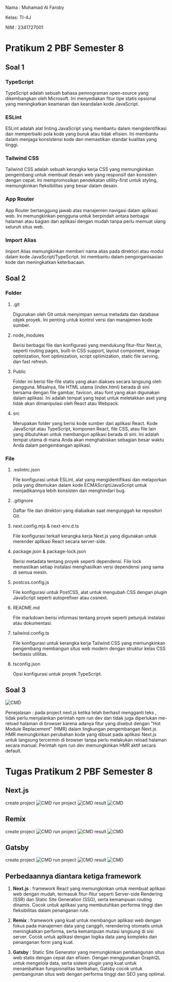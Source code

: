 Nama : Muhamad Al Faroby

Kelas: TI-4J

NIM  : 2341727001

# Pratikum 2 PBF Semester 8

## Soal 1

### TypeScript

TypeScript adalah sebuah bahasa pemrograman open-source yang dikembangkan oleh Microsoft. Ini menyediakan fitur tipe statis opsional yang meningkatkan keamanan dan keandalan kode JavaScript.

### ESLint

ESLint adalah alat linting JavaScript yang membantu dalam mengidentifikasi dan memperbaiki pola kode yang buruk atau tidak efisien. Ini membantu dalam menjaga konsistensi kode dan memastikan standar kualitas yang tinggi.

### Tailwind CSS

Tailwind CSS adalah sebuah kerangka kerja CSS yang memungkinkan pengembang untuk membuat desain web yang responsif dan konsisten dengan cepat. Ini mempromosikan pendekatan utility-first untuk styling, memungkinkan fleksibilitas yang besar dalam desain.

### App Router

App Router bertanggung jawab atas manajemen navigasi dalam aplikasi web. Ini memungkinkan pengguna untuk berpindah antara berbagai halaman atau bagian dari aplikasi dengan mudah tanpa perlu memuat ulang seluruh situs web.

### Import Alias

Import Alias memungkinkan memberi nama alias pada direktori atau modul dalam kode JavaScript/TypeScript. Ini membantu dalam pengorganisasian kode dan meningkatkan keterbacaan.

## Soal 2

### Folder

1. .git 

    Digunakan oleh Git untuk menyimpan semua metadata dan database objek proyek. Ini penting untuk kontrol versi dan manajemen kode sumber.

2. node_modules

    Berisi berbagai file dan konfigurasi yang mendukung fitur-fitur Next.js, seperti routing pages, built-in CSS support, layout component, image optimization, font optimization, script optimization, static file serving, dan fast refresh.

3. Public

    Folder ini berisi file-file statis yang akan diakses secara langsung oleh pengguna. Misalnya, file HTML utama (index.html) berada di sini bersama dengan file gambar, favicon, atau font yang akan digunakan dalam aplikasi. Ini adalah tempat yang tepat untuk meletakkan aset yang tidak akan dimanipulasi oleh React atau Webpack.

4. src

    Merupakan folder yang berisi kode sumber dari aplikasi React. Kode JavaScript atau TypeScript, komponen React, file CSS, atau file lain yang dibutuhkan untuk membangun aplikasi berada di sini. Ini adalah tempat utama di mana Anda akan menghabiskan sebagian besar waktu Anda dalam pengembangan aplikasi.

### File

1. .eslintrc.json

    File konfigurasi untuk ESLint, alat yang mengidentifikasi dan melaporkan pola yang ditemukan dalam kode ECMAScript/JavaScript untuk menjadikannya lebih konsisten dan menghindari bug.

2. .gitignore

    Daftar file dan direktori yang diabaikan saat mengunggah ke repositori Git.

3. next.config.mjs & next-env.d.ts
    
    File konfigurasi terkait kerangka kerja Next.js yang digunakan untuk merender aplikasi React secara server-side.

4. package.json & package-lock.json
    
    Berisi metadata tentang proyek seperti dependensi. File lock memastikan setiap instalasi menghasilkan versi dependensi yang sama di semua mesin.

5. postcss.config.js
    
    File konfigurasi untuk PostCSS, alat untuk mengubah CSS dengan plugin JavaScript seperti autoprefixer atau cssnext.
    
6. README.md
    
    File markdown berisi informasi tentang proyek seperti petunjuk instalasi atau dokumentasi.

7. tailwind.config.ts
    
    File konfigurasi untuk kerangka kerja Tailwind CSS yang memungkinkan pengembang membangun situs web modern dengan struktur kelas CSS berbasis utilitas.
    
8. tsconfig.json
    
    Opsi konfigurasi untuk proyek TypeScript.

## Soal 3

![CMD](/public/1%20(2).png)

Penejalasan : pada project next.js ketika telah berhasil mengganti teks , tidak perlu menjalankan perintah npm run dev dan tidak juga diperlukan me-reload halaman di browser karena adanya fitur yang disebut dengan "Hot Module Replacement" (HMR) dalam lingkungan pengembangan Next.js. HMR memungkinkan perubahan kode yang dibuat pada aplikasi Next.js untuk langsung tercermin di browser tanpa perlu melakukan reload halaman secara manual. Perintah npm run dev memungkinkan HMR aktif secara default.

# Tugas Pratikum 2 PBF Semester 8

## Next.js
create project
![CMD](/public/Screenshot_383.png)
run project
![CMD](/public/Screenshot_384.png)
result
![CMD](/public/1%20(2).png)

## Remix
create project
![CMD](/public/Screenshot_385.png)
run project
![CMD](/public/Screenshot_386.png)
result
![CMD](/public/Screenshot_387.png)

## Gatsby
create project
![CMD](/public/Screenshot_388.png)
run project
![CMD](/public/Screenshot_389.png)
result
![CMD](/public/Screenshot_390.png)

## Perbedaannya diantara ketiga framework

1. **Next.js** : framework React yang memungkinkan untuk membuat aplikasi web dengan mudah, termasuk fitur-fitur seperti Server-side Rendering (SSR) dan Static Site Generation (SSG), serta kemampuan routing dinamis. Cocok untuk aplikasi yang membutuhkan performa tinggi dan fleksibilitas dalam penanganan rute.

2. **Remix** : framework yang kuat untuk membangun aplikasi web dengan fokus pada manajemen data yang canggih, rerendering otomatis untuk meningkatkan performa, serta kemampuan mutasi langsung di sisi server. Cocok untuk aplikasi dengan logika data yang kompleks dan penanganan form yang kuat.

3. **Gatsby** : Static Site Generator yang memungkinkan pembangunan situs web statis dengan cepat dan efisien. Dengan menggunakan GraphQL untuk mengelola data, serta sistem plugin yang kuat untuk menambahkan fungsionalitas tambahan, Gatsby cocok untuk pembangunan situs web dengan performa tinggi dan SEO yang optimal.